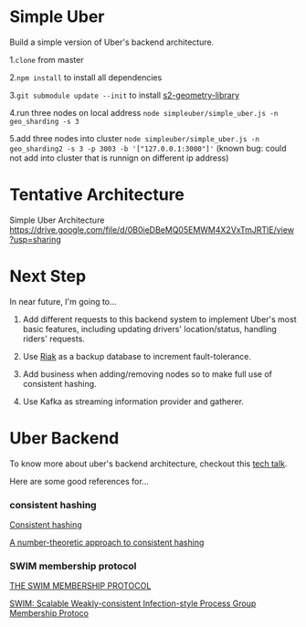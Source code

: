 # Simple Uber
Build a simple version of Uber's backend architecture.

1.`clone` from master

2.`npm install` to install all dependencies

3.`git submodule update --init` to install [s2-geometry-library](https://github.com/micolous/s2-geometry-library/tree/b42d582e0d3986c44d18bc04dd074e6546181aa7)

4.run three nodes on local address `node simpleuber/simple_uber.js -n geo_sharding -s 3`

5.add three nodes into cluster `node simpleuber/simple_uber.js -n geo_sharding2 -s 3 -p 3003 -b '["127.0.0.1:3000"]'` (known bug: could not add into cluster that is runnign on different ip address)

# Tentative Architecture
Simple Uber Architecture
https://drive.google.com/file/d/0B0ieDBeMQ05EMWM4X2VxTmJRTlE/view?usp=sharing

# Next Step
In near future, I'm going to...

1. Add different requests to this backend system to implement Uber's most basic features, including updating drivers' location/status, handling riders' requests.

2. Use [Riak](http://basho.com/products/riak-kv/) as a backup database to increment fault-tolerance.

3. Add business when adding/removing nodes so to make full use of consistent hashing.

4. Use Kafka as streaming information provider and gatherer.

# Uber Backend
To know more about uber's backend architecture, checkout this [tech talk](http://basho.com/posts/technical/ubers-ringpop-and-riak/).

Here are some good references for...

### consistent hashing
[Consistent hashing](http://michaelnielsen.org/blog/consistent-hashing/)

[A number-theoretic approach to consistent hashing](http://michaelnielsen.org/blog/a-number-theoretic-approach-to-consistent-hashing/)

### SWIM membership protocol
[THE SWIM MEMBERSHIP PROTOCOL](http://prakhar.me/articles/swim/)

[SWIM: Scalable Weakly-consistent Infection-style Process Group Membership Protoco](https://www.cs.cornell.edu/~asdas/research/dsn02-swim.pdf)



